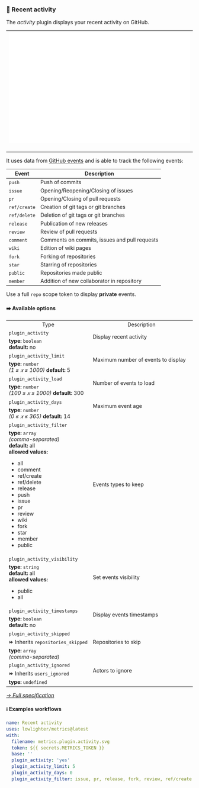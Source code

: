### 📰 Recent activity

The *activity* plugin displays your recent activity on GitHub.

<table>
  <td align="center">
    <img src="https://github.com/lowlighter/lowlighter/blob/master/metrics.plugin.activity.svg">
    <img width="900" height="1" alt="">
  </td>
</table>

It uses data from [GitHub events](https://docs.github.com/en/free-pro-team@latest/developers/webhooks-and-events/github-event-types) and is able to track the following events:

| Event        | Description                                     |
| ------------ | ----------------------------------------------- |
| `push`       | Push of commits                                 |
| `issue`      | Opening/Reopening/Closing of issues             |
| `pr`         | Opening/Closing of pull requests                |
| `ref/create` | Creation of git tags or git branches            |
| `ref/delete` | Deletion of git tags or git branches            |
| `release`    | Publication of new releases                     |
| `review`     | Review of pull requests                         |
| `comment`    | Comments on commits, issues and pull requests   |
| `wiki`       | Edition of wiki pages                           |
| `fork`       | Forking of repositories                         |
| `star`       | Starring of repositories                        |
| `public`     | Repositories made public                        |
| `member`     | Addition of new collaborator in repository      |

Use a full `repo` scope token to display **private** events.

#### ➡️ Available options

<!--options-->
<table>
  <tr>
    <td align="center" nowrap="nowrap">Type</i></td><td align="center" nowrap="nowrap">Description</td>
  </tr>
  <tr>
    <td nowrap="nowrap"><code>plugin_activity</code></td>
    <td rowspan="2">Display recent activity<img width="900" height="1" alt=""></td>
  </tr>
  <tr>
    <td nowrap="nowrap"><b>type:</b> <code>boolean</code>
<br>
<b>default:</b> no<br></td>
  </tr>
  <tr>
    <td nowrap="nowrap"><code>plugin_activity_limit</code></td>
    <td rowspan="2">Maximum number of events to display<img width="900" height="1" alt=""></td>
  </tr>
  <tr>
    <td nowrap="nowrap"><b>type:</b> <code>number</code>
<br>
<i>(1 ≤
𝑥
≤ 1000)</i>
<b>default:</b> 5<br></td>
  </tr>
  <tr>
    <td nowrap="nowrap"><code>plugin_activity_load</code></td>
    <td rowspan="2">Number of events to load<img width="900" height="1" alt=""></td>
  </tr>
  <tr>
    <td nowrap="nowrap"><b>type:</b> <code>number</code>
<br>
<i>(100 ≤
𝑥
≤ 1000)</i>
<b>default:</b> 300<br></td>
  </tr>
  <tr>
    <td nowrap="nowrap"><code>plugin_activity_days</code></td>
    <td rowspan="2">Maximum event age<img width="900" height="1" alt=""></td>
  </tr>
  <tr>
    <td nowrap="nowrap"><b>type:</b> <code>number</code>
<br>
<i>(0 ≤
𝑥
≤ 365)</i>
<b>default:</b> 14<br></td>
  </tr>
  <tr>
    <td nowrap="nowrap"><code>plugin_activity_filter</code></td>
    <td rowspan="2">Events types to keep<img width="900" height="1" alt=""></td>
  </tr>
  <tr>
    <td nowrap="nowrap"><b>type:</b> <code>array</code>
<i>(comma-separated)</i>
<br>
<b>default:</b> all<br>
<b>allowed values:</b><ul><li>all</li><li>comment</li><li>ref/create</li><li>ref/delete</li><li>release</li><li>push</li><li>issue</li><li>pr</li><li>review</li><li>wiki</li><li>fork</li><li>star</li><li>member</li><li>public</li></ul></td>
  </tr>
  <tr>
    <td nowrap="nowrap"><code>plugin_activity_visibility</code></td>
    <td rowspan="2">Set events visibility<img width="900" height="1" alt=""></td>
  </tr>
  <tr>
    <td nowrap="nowrap"><b>type:</b> <code>string</code>
<br>
<b>default:</b> all<br>
<b>allowed values:</b><ul><li>public</li><li>all</li></ul></td>
  </tr>
  <tr>
    <td nowrap="nowrap"><code>plugin_activity_timestamps</code></td>
    <td rowspan="2">Display events timestamps<img width="900" height="1" alt=""></td>
  </tr>
  <tr>
    <td nowrap="nowrap"><b>type:</b> <code>boolean</code>
<br>
<b>default:</b> no<br></td>
  </tr>
  <tr>
    <td nowrap="nowrap"><code>plugin_activity_skipped</code></td>
    <td rowspan="2">Repositories to skip<img width="900" height="1" alt=""></td>
  </tr>
  <tr>
    <td nowrap="nowrap">⏩ Inherits <code>repositories_skipped</code><br>
<b>type:</b> <code>array</code>
<i>(comma-separated)</i>
<br></td>
  </tr>
  <tr>
    <td nowrap="nowrap"><code>plugin_activity_ignored</code></td>
    <td rowspan="2">Actors to ignore<img width="900" height="1" alt=""></td>
  </tr>
  <tr>
    <td nowrap="nowrap">⏩ Inherits <code>users_ignored</code><br>
<b>type:</b> <code>undefined</code>
<br></td>
  </tr>
</table>
<!--/options-->

*[→ Full specification](metadata.yml)*

#### ℹ️ Examples workflows

<!--examples-->
```yaml
name: Recent activity
uses: lowlighter/metrics@latest
with:
  filename: metrics.plugin.activity.svg
  token: ${{ secrets.METRICS_TOKEN }}
  base: ''
  plugin_activity: 'yes'
  plugin_activity_limit: 5
  plugin_activity_days: 0
  plugin_activity_filter: issue, pr, release, fork, review, ref/create

```
<!--/examples-->